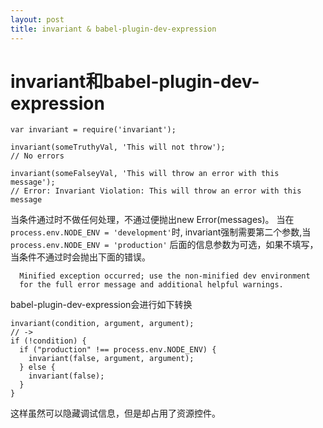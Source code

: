```yaml
---
layout: post
title: invariant & babel-plugin-dev-expression
---
```


# invariant和babel-plugin-dev-expression

~~~
var invariant = require('invariant');

invariant(someTruthyVal, 'This will not throw');
// No errors

invariant(someFalseyVal, 'This will throw an error with this message');
// Error: Invariant Violation: This will throw an error with this message
~~~

当条件通过时不做任何处理，不通过便抛出new Error(messages)。
当在`process.env.NODE_ENV = 'development'`时, invariant强制需要第二个参数,当`process.env.NODE_ENV = 'production'` 后面的信息参数为可选，如果不填写，当条件不通过时会抛出下面的错误。

~~~
  Minified exception occurred; use the non-minified dev environment 
  for the full error message and additional helpful warnings.
~~~

babel-plugin-dev-expression会进行如下转换

~~~
invariant(condition, argument, argument);
// ->
if (!condition) {
  if ("production" !== process.env.NODE_ENV) {
    invariant(false, argument, argument);
  } else {
    invariant(false);
  }
}
~~~

这样虽然可以隐藏调试信息，但是却占用了资源控件。
